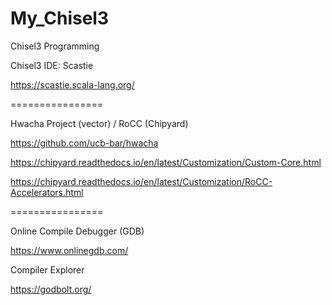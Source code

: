 # My_Chisel3
Chisel3 Programming

Chisel3 IDE: Scastie

https://scastie.scala-lang.org/

================


Hwacha Project (vector) / RoCC (Chipyard)

https://github.com/ucb-bar/hwacha

https://chipyard.readthedocs.io/en/latest/Customization/Custom-Core.html

https://chipyard.readthedocs.io/en/latest/Customization/RoCC-Accelerators.html

================

Online Compile Debugger (GDB)

https://www.onlinegdb.com/

Compiler Explorer

https://godbolt.org/
